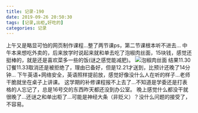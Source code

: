 ```yaml
---
title: 记录-190
date: 2019-09-26 20:50:30
tags: [记录,出柜,好吃的]
categories: 记录
---
```

上午又是略显可怕的网页制作课程...整了两节课ps，第二节课根本听不进去...
中午本来想吃外卖的，后来放学时说起来就和单去吃了泡椒肉丝面，15块钱，感觉还挺棒的，就是还是喜欢菜多一些的饭(谜之感觉能减肥)。
![泡椒肉丝面](/img/记录190-1.jpg)
结果11.30订餐11.33取消还是被拒绝了，理由已备好，但是12.21才送到，比预计还晚了14分钟...
下午英语+网络安全，英语照样提前放，感觉好像没什么人在听的样子...老师干脆就坐在桌子上讲课。
这学期的补修课程报不上去了...不知道是学委还是打表格的人忘记了，总是16号交的东西昨天都还没到办公室。
晚上感觉什么都没干就很晚了...还谜之和单出柜了...可能是神经大条（非贬义）？没什么问题的接受了，不容易。
